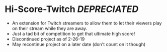 # Hi-Score-Twitch *DEPRECIATED*
  - An extension for Twitch streamers to allow them to let their viewers play on their stream while they are away.
  - Just a tad bit of competition to get that ultimate high score!
  - Discontinued project as of 2-26-19
  - May recontinue project on a later date (don't count on it though)
